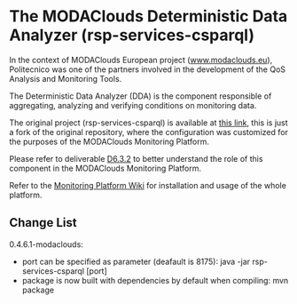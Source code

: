 The MODAClouds Deterministic Data Analyzer (rsp-services-csparql)
===========

In the context of MODAClouds European project (www.modaclouds.eu), Politecnico was
one of the partners involved in the development of the QoS Analysis and Monitoring Tools.

The Deterministic Data Analyzer (DDA) is the component responsible of aggregating, analyzing and verifying
conditions on monitoring data.

The original project (rsp-services-csparql) is available at [this link](https://github.com/streamreasoning/rsp-services-csparql),
this is just a fork of the original repository, where the configuration was customized for the purposes of the MODAClouds Monitoring Platform.

Please refer to deliverable [D6.3.2](http://www.modaclouds.eu/publications/public-deliverables/) 
to better understand the role of this component in the MODAClouds Monitoring Platform.

Refer to the [Monitoring Platform Wiki](https://github.com/deib-polimi/modaclouds-monitoring-manager/wiki) for installation and usage of the whole platform.

## Change List

0.4.6.1-modaclouds:

* port can be specified as parameter (deafault is 8175): java -jar rsp-services-csparql [port]
* package is now built with dependencies by default when compiling: mvn package